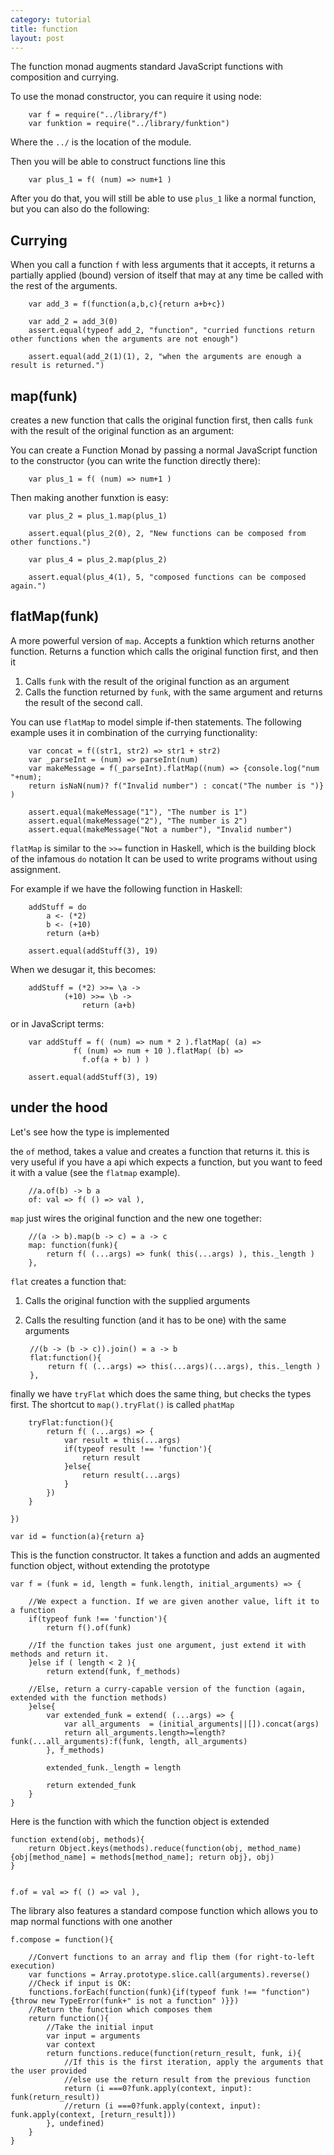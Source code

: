 ```yaml
---
category: tutorial
title: function
layout: post
---
```


The function monad augments standard JavaScript functions with composition and currying.
<!--more-->





To use the monad constructor, you can require it using node:
		
		var f = require("../library/f")
		var funktion = require("../library/funktion")

Where the `../` is the location of the module.

Then you will be able to construct functions line this
	
		var plus_1 = f( (num) => num+1 )


After you do that, you will still be able to use `plus_1` like a normal function, but you can also do the following:



Currying
----
When you call a function `f` with less arguments that it accepts, it returns a partially applied
(bound) version of itself that may at any time be called with the rest of the arguments.



		var add_3 = f(function(a,b,c){return a+b+c})
		
		var add_2 = add_3(0)
		assert.equal(typeof add_2, "function", "curried functions return other functions when the arguments are not enough")
		
		assert.equal(add_2(1)(1), 2, "when the arguments are enough a result is returned.")



map(funk)
----
creates a new function that calls the original function first, then calls `funk` with the result of the original function as an argument:


		
You can create a Function Monad by passing a normal JavaScript function to the constructor (you can write the function directly there):
		
		var plus_1 = f( (num) => num+1 )


Then making another funxtion is easy:

		var plus_2 = plus_1.map(plus_1) 

		assert.equal(plus_2(0), 2, "New functions can be composed from other functions.")
		
		var plus_4 = plus_2.map(plus_2)

		assert.equal(plus_4(1), 5, "composed functions can be composed again.")




flatMap(funk)
----
A more powerful version of `map`. Accepts a funktion which returns another function. Returns a function which calls the original function first,
and then it
1. Calls `funk` with the result of the original function as an argument
2. Calls the function returned by `funk`, with the same argument and returns the result of the second call.



You can use `flatMap` to model simple if-then statements. The following example uses it in combination of the currying functionality:
		
		var concat = f((str1, str2) => str1 + str2)
		var _parseInt = (num) => parseInt(num)
		var makeMessage = f(_parseInt).flatMap((num) => {console.log("num "+num); 
		return isNaN(num)? f("Invalid number") : concat("The number is ")} )
		
		assert.equal(makeMessage("1"), "The number is 1")
		assert.equal(makeMessage("2"), "The number is 2")
		assert.equal(makeMessage("Not a number"), "Invalid number")



`flatMap` is similar to the `>>=` function in Haskell, which is the building block of the infamous `do` notation
It can be used to write programs without using assignment.	

For example if we have the following function in Haskell:

		addStuff = do  
			a <- (*2)  
			b <- (+10)  
			return (a+b)
		
		assert.equal(addStuff(3), 19)


When we desugar it, this becomes:

		addStuff = (*2) >>= \a ->
				(+10) >>= \b ->
					return (a+b)

or in JavaScript terms:



		var addStuff = f( (num) => num * 2 ).flatMap( (a) =>
				  f( (num) => num + 10 ).flatMap( (b) =>
					f.of(a + b) ) )
		
		assert.equal(addStuff(3), 19)






under the hood
--------------
Let's see how the type is implemented



the `of` method, takes a value and creates a function that returns it.
this is very useful if you have a api which expects a function, but you want to feed it with a value (see the `flatmap` example). 

		//a.of(b) -> b a
		of: val => f( () => val ),

`map` just wires the original function and the new one together:

		//(a -> b).map(b -> c) = a -> c
		map: function(funk){ 
			return f( (...args) => funk( this(...args) ), this._length ) 
		},

`flat` creates a function that: 
1. Calls the original function with the supplied arguments
2. Calls the resulting function (and it has to be one) with the same arguments

		//(b -> (b -> c)).join() = a -> b
		flat:function(){
			return f( (...args) => this(...args)(...args), this._length ) 
		},

finally we have `tryFlat` which does the same thing, but checks the types first. The shortcut to `map().tryFlat()` is called `phatMap` 

		tryFlat:function(){
			return f( (...args) => {
				var result = this(...args)
				if(typeof result !== 'function'){
					return result
				}else{
					return result(...args)
				}
			}) 
		}

	})

	var id = function(a){return a}


This is the function constructor. It takes a function and adds an augmented function object, without extending the prototype

	var f = (funk = id, length = funk.length, initial_arguments) => {

		//We expect a function. If we are given another value, lift it to a function
		if(typeof funk !== 'function'){
			return f().of(funk)
		
		//If the function takes just one argument, just extend it with methods and return it.
		}else if ( length < 2 ){
			return extend(funk, f_methods)

		//Else, return a curry-capable version of the function (again, extended with the function methods)
		}else{
			var extended_funk = extend( (...args) => {
				var all_arguments  = (initial_arguments||[]).concat(args)	
				return all_arguments.length>=length?funk(...all_arguments):f(funk, length, all_arguments)
			}, f_methods)
			
			extended_funk._length = length

			return extended_funk
		}
	}

Here is the function with which the function object is extended

	function extend(obj, methods){
		return Object.keys(methods).reduce(function(obj, method_name){obj[method_name] = methods[method_name]; return obj}, obj)
	}

	
	f.of = val => f( () => val ),

The library also features a standard compose function which allows you to map normal functions with one another

	f.compose = function(){

		//Convert functions to an array and flip them (for right-to-left execution)
		var functions = Array.prototype.slice.call(arguments).reverse()
		//Check if input is OK:
		functions.forEach(function(funk){if(typeof funk !== "function"){throw new TypeError(funk+" is not a function" )}})
		//Return the function which composes them
		return function(){
			//Take the initial input
			var input = arguments
			var context
			return functions.reduce(function(return_result, funk, i){ 
				//If this is the first iteration, apply the arguments that the user provided
				//else use the return result from the previous function
				return (i ===0?funk.apply(context, input): funk(return_result))
				//return (i ===0?funk.apply(context, input): funk.apply(context, [return_result]))
			}, undefined)
		}
	}



